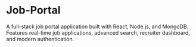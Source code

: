 # Job-Portal
A full-stack job portal application built with React, Node.js, and MongoDB. Features real-time job applications, advanced search, recruiter dashboard, and modern authentication.
